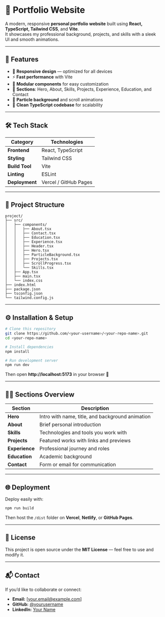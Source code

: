 # 🌟 Portfolio Website

A modern, responsive **personal portfolio website** built using **React, TypeScript, Tailwind CSS**, and **Vite**.  
It showcases my professional background, projects, and skills with a sleek UI and smooth animations.

---

## 🚀 Features

- 🎨 **Responsive design** — optimized for all devices  
- ⚡ **Fast performance** with Vite  
- 🧩 **Modular components** for easy customization  
- 💼 **Sections**: Hero, About, Skills, Projects, Experience, Education, and Contact  
- 🌌 **Particle background** and scroll animations  
- 🧠 **Clean TypeScript codebase** for scalability  

---

## 🛠️ Tech Stack

| Category | Technologies |
|-----------|--------------|
| **Frontend** | React, TypeScript |
| **Styling** | Tailwind CSS |
| **Build Tool** | Vite |
| **Linting** | ESLint |
| **Deployment** | Vercel / GitHub Pages |

---

## 📂 Project Structure

```
project/
├── src/
│   ├── components/
│   │   ├── About.tsx
│   │   ├── Contact.tsx
│   │   ├── Education.tsx
│   │   ├── Experience.tsx
│   │   ├── Header.tsx
│   │   ├── Hero.tsx
│   │   ├── ParticleBackground.tsx
│   │   ├── Projects.tsx
│   │   ├── ScrollProgress.tsx
│   │   └── Skills.tsx
│   ├── App.tsx
│   ├── main.tsx
│   └── index.css
├── index.html
├── package.json
├── tsconfig.json
└── tailwind.config.js
```

---

## ⚙️ Installation & Setup

```bash
# Clone this repository
git clone https://github.com/<your-username>/<your-repo-name>.git
cd <your-repo-name>

# Install dependencies
npm install

# Run development server
npm run dev
```

Then open **http://localhost:5173** in your browser 🚀

---

## 🧑‍💻 Sections Overview

| Section | Description |
|----------|-------------|
| **Hero** | Intro with name, title, and background animation |
| **About** | Brief personal introduction |
| **Skills** | Technologies and tools you work with |
| **Projects** | Featured works with links and previews |
| **Experience** | Professional journey and roles |
| **Education** | Academic background |
| **Contact** | Form or email for communication |

---

## 🌐 Deployment

Deploy easily with:
```bash
npm run build
```
Then host the `/dist` folder on **Vercel**, **Netlify**, or **GitHub Pages**.

---

## 🧾 License

This project is open source under the **MIT License** — feel free to use and modify it.

---

## 📬 Contact

If you’d like to collaborate or connect:

- **Email:** [your.email@example.com]  
- **GitHub:** [@yourusername](https://github.com/yourusername)  
- **LinkedIn:** [Your Name](https://linkedin.com/in/yourprofile)

